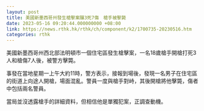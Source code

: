 ```yaml
---
layout: post
title: 美國新墨西哥州發生槍擊案釀3死7傷　槍手被擊斃
date: 2023-05-16 09:20:44.000000000 +08:00
link: https://news.rthk.hk/rthk/ch/component/k2/1700735-20230516.htm
categories: rthk
---
```


美國新墨西哥州西北部法明頓市一個住宅區發生槍擊案，一名18歲槍手開槍打死3人和槍傷7人後，被警方擊斃。

事發在當地星期一上午大約11時，警方表示，接報到場後，發現一名男子在住宅區的街道上向途人開槍，場面混亂。警員一度與槍手對峙，其後開槍將他擊斃，傷者中包括兩名警員。

當局並沒透露槍手的詳細資料，但相信他是單獨犯案，正調查動機。

